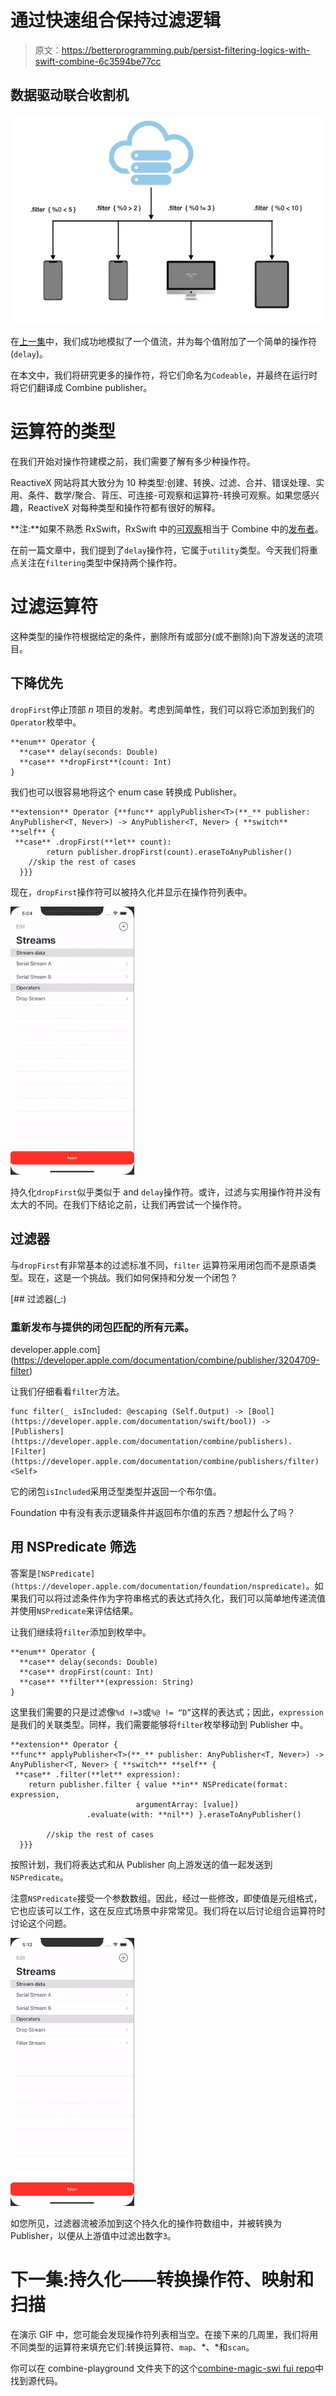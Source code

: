 # 通过快速组合保持过滤逻辑

> 原文：<https://betterprogramming.pub/persist-filtering-logics-with-swift-combine-6c3594be77cc>

## 数据驱动联合收割机

![](img/c56dabf7c2495f791a11f86d38e2c324.png)

在[上一集](https://medium.com/@kevinminority/persist-business-logic-with-swift-combine-519efb3a7e37)中，我们成功地模拟了一个值流，并为每个值附加了一个简单的操作符(`delay`)。

在本文中，我们将研究更多的操作符，将它们命名为`Codeable`，并最终在运行时将它们翻译成 Combine publisher。

# 运算符的类型

在我们开始对操作符建模之前，我们需要了解有多少种操作符。

ReactiveX 网站将其大致分为 10 种类型:创建、转换、过滤、合并、错误处理、实用、条件、数学/聚合、背压、可连接-可观察和运算符-转换可观察。如果您感兴趣，ReactiveX 对每种类型和操作符都有很好的解释。

**注:**如果不熟悉 RxSwift，RxSwift 中的[可观察](https://github.com/ReactiveX/RxSwift/blob/master/Documentation/GettingStarted.md)相当于 Combine 中的[发布者](https://developer.apple.com/documentation/combine/publisher)。

在前一篇文章中，我们提到了`delay`操作符，它属于`utility`类型。今天我们将重点关注在`filtering`类型中保持两个操作符。

# 过滤运算符

这种类型的操作符根据给定的条件，删除所有或部分(或不删除)向下游发送的流项目。

## 下降优先

`dropFirst`停止顶部 *n* 项目的发射。考虑到简单性，我们可以将它添加到我们的`Operator`枚举中。

```
**enum** Operator {
  **case** delay(seconds: Double)
  **case** **dropFirst**(count: Int)
}
```

我们也可以很容易地将这个 enum case 转换成 Publisher。

```
**extension** Operator {**func** applyPublisher<T>(**_** publisher: AnyPublisher<T, Never>) -> AnyPublisher<T, Never> { **switch** **self** {
 **case** .dropFirst(**let** count):
        return publisher.dropFirst(count).eraseToAnyPublisher()
    //skip the rest of cases
  }}}
```

现在，`dropFirst`操作符可以被持久化并显示在操作符列表中。

![](img/9b803ea2fa0b30b84bc6accdd411d80b.png)

持久化`dropFirst`似乎类似于 and `delay`操作符。或许，过滤与实用操作符并没有太大的不同。在我们下结论之前，让我们再尝试一个操作符。

## 过滤器

与`dropFirst`有非常基本的过滤标准不同，`filter` 运算符采用闭包而不是原语类型。现在，这是一个挑战。我们如何保持和分发一个闭包？

 [## 过滤器(_:)

### 重新发布与提供的闭包匹配的所有元素。

developer.apple.com](https://developer.apple.com/documentation/combine/publisher/3204709-filter) 

让我们仔细看看`filter`方法。

```
func filter(_ isIncluded: @escaping (Self.Output) -> [Bool](https://developer.apple.com/documentation/swift/bool)) -> [Publishers](https://developer.apple.com/documentation/combine/publishers).[Filter](https://developer.apple.com/documentation/combine/publishers/filter)<Self>
```

它的闭包`isIncluded`采用泛型类型并返回一个布尔值。

Foundation 中有没有表示逻辑条件并返回布尔值的东西？想起什么了吗？

## 用 NSPredicate 筛选

答案是`[NSPredicate](https://developer.apple.com/documentation/foundation/nspredicate)`。如果我们可以将过滤条件作为字符串格式的表达式持久化，我们可以简单地传递流值并使用`NSPredicate`来评估结果。

让我们继续将`filter`添加到枚举中。

```
**enum** Operator {
  **case** delay(seconds: Double)
  **case** dropFirst(count: Int)
  **case** **filter**(expression: String)
}
```

这里我们需要的只是过滤像`%d !=3`或`%@ != “D”`这样的表达式；因此，`expression`是我们的关联类型。同样，我们需要能够将`filter`枚举移动到 Publisher 中。

```
**extension** Operator {
**func** applyPublisher<T>(**_** publisher: AnyPublisher<T, Never>) -> AnyPublisher<T, Never> { **switch** **self** {
 **case** .filter(**let** expression):
    return publisher.filter { value **in** NSPredicate(format: expression, 
                            argumentArray: [value])
                 .evaluate(with: **nil**) }.eraseToAnyPublisher()

        //skip the rest of cases
  }}}
```

按照计划，我们将表达式和从 Publisher 向上游发送的值一起发送到`NSPredicate`。

注意`NSPredicate`接受一个参数数组。因此，经过一些修改，即使值是元组格式，它也应该可以工作，这在反应式场景中非常常见。我们将在以后讨论组合运算符时讨论这个问题。

![](img/42790206f7ddda095a12a9c42d3997c8.png)

如您所见，过滤器流被添加到这个持久化的操作符数组中，并被转换为 Publisher，以便从上游值中过滤出数字`3`。

# 下一集:持久化——转换操作符、映射和扫描

在演示 GIF 中，您可能会发现操作符列表相当空。在接下来的几周里，我们将用不同类型的运算符来填充它们:转换运算符、`map`、*、*和`scan`。

你可以在 combine-playground 文件夹下的这个[combine-magic-swi fui repo](https://github.com/kevinjohnason/combine-magic-swiftui)中找到源代码。